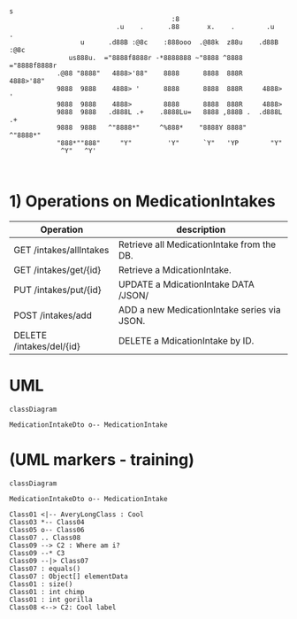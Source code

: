 ```
               
                                                                                             s                                
                                         :8                                
                           .u    .      .88       x.    .        .u    .   
                  u      .d88B :@8c    :888ooo  .@88k  z88u    .d88B :@8c  
               us888u.  ="8888f8888r -*8888888 ~"8888 ^8888   ="8888f8888r 
            .@88 "8888"   4888>'88"    8888      8888  888R     4888>'88"  
            9888  9888    4888> '      8888      8888  888R     4888> '    
            9888  9888    4888>        8888      8888  888R     4888>      
            9888  9888   .d888L .+    .8888Lu=   8888 ,888B .  .d888L .+   
            9888  9888   ^"8888*"     ^%888*    "8888Y 8888"   ^"8888*"    
            "888*""888"     "Y"         'Y"      `Y"   'YP        "Y"      
             ^Y"   ^Y'                                                     
                                                                           
                                                

```
# 1)  Operations on MedicationIntakes

| Operation                    | description                                 |
|------------------------------|---------------------------------------------|
| GET    /intakes/allIntakes 	 | Retrieve all MedicationIntake from the DB.  |
| GET    /intakes/get/{id}     | Retrieve a MdicationIntake.                 |
| PUT    /intakes/put/{id}     | UPDATE  a MdicationIntake DATA /JSON/       |
| POST   /intakes/add 		       | ADD a new MedicationIntake series via JSON. |
| DELETE /intakes/del/{id}     | DELETE a MdicationIntake by ID.             |

# UML
```mermaid
classDiagram

MedicationIntakeDto o-- MedicationIntake

```



# (UML markers - training)
```mermaid
classDiagram

MedicationIntakeDto o-- MedicationIntake

Class01 <|-- AveryLongClass : Cool
Class03 *-- Class04
Class05 o-- Class06
Class07 .. Class08
Class09 --> C2 : Where am i?
Class09 --* C3
Class09 --|> Class07
Class07 : equals()
Class07 : Object[] elementData
Class01 : size()
Class01 : int chimp
Class01 : int gorilla
Class08 <--> C2: Cool label

```


       